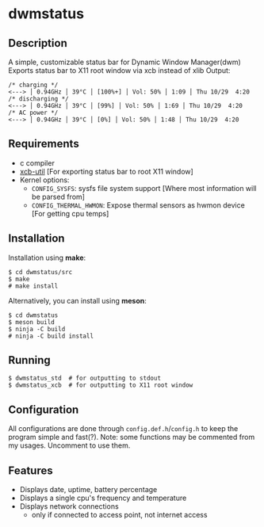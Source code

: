 # dwmstatus
## Description
A simple, customizable status bar for Dynamic Window Manager(dwm)
Exports status bar to X11 root window via xcb instead of xlib
Output:
```
/* charging */
<---> │ 0.94GHz │ 39°C │ [100%+] │ Vol: 50% │ 1:09 │ Thu 10/29  4:20
/* discharging */
<---> │ 0.94GHz │ 39°C │ [99%] │ Vol: 50% │ 1:69 │ Thu 10/29  4:20
/* AC power */
<---> │ 0.94GHz │ 39°C │ [0%] │ Vol: 50% │ 1:48 │ Thu 10/29  4:20
```

## Requirements
 - c compiler
 - [xcb-util](https://xcb.freedesktop.org/) [For exporting status bar to root X11 window]
 - Kernel options:
   - `CONFIG_SYSFS`: sysfs file system support [Where most information will be parsed from]
   - `CONFIG_THERMAL_HWMON`: Expose thermal sensors as hwmon device [For getting cpu temps]

## Installation
Installation using **make**:
```
$ cd dwmstatus/src
$ make
# make install
```
Alternatively, you can install using **meson**:
```
$ cd dwmstatus
$ meson build
$ ninja -C build
# ninja -C build install
```

## Running
```
$ dwmstatus_std  # for outputting to stdout
$ dwmstatus_xcb  # for outputting to X11 root window
```

## Configuration
All configurations are done through `config.def.h`/`config.h`
to keep the program simple and fast(?).
Note: some functions may be commented from my usages.
Uncomment to use them.

## Features
 - Displays date, uptime, battery percentage
 - Displays a single cpu's frequency and temperature
 - Displays network connections
   - only if connected to access point, not internet access
